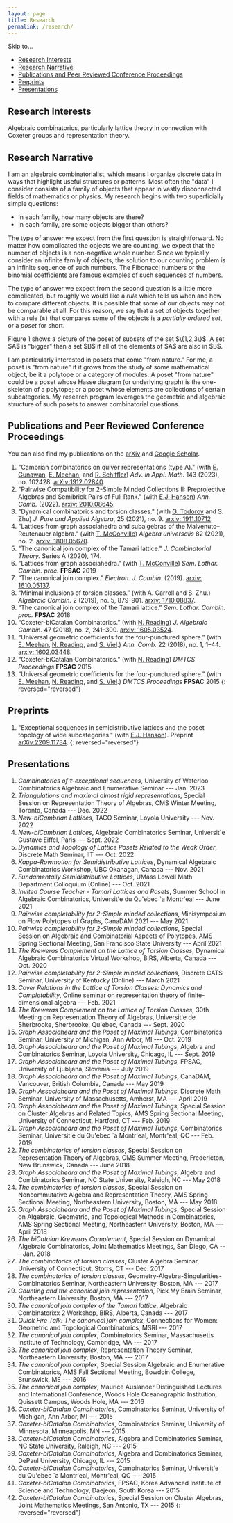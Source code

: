 ```yaml
---
layout: page
title: Research
permalink: /research/
---
```


Skip to...
- [Research Interests](#research-interests)
- [Research Narrative](#research-narrative)
- [Publications and Peer Reviewed Conference Proceedings](#publications-and-peer-reviewed-conference-proceedings)
- [Preprints](#preprints)
- [Presentations](#presentations)

## Research Interests

Algebraic combinatorics, particularly lattice theory in connection with Coxeter groups and representation theory.

## Research Narrative

I am an algebraic combinatorialist, which means I organize discrete data in ways that highlight useful structures or patterns. Most often the "data" I consider consists of a family of objects that appear in vastly disconnected fields of mathematics or physics. My research begins with two superficially simple questions:
- In each family, how many objects are there?
- In each family, are some objects bigger than others?

The type of answer we expect from the first question is straightforward. No matter how complicated the objects we are counting, we expect that the number of objects is a non-negative whole number. Since we typically consider an infinite family of objects, the solution to our counting problem is an infinite sequence of such numbers. The Fibonacci numbers or the binomial coefficients are famous examples of such sequences of numbers.

The type of answer we expect from the second question is a little more complicated, but roughly we would like a *rule* which tells us when and how to compare different objects. It is possible that some of our objects may not be comparable at all. For this reason, we say that a set of objects together with a rule $(\le)$ that compares some of the objects is a *partially ordered set*, or a *poset* for short.

<div class="right">
 <script type="text/tikz">
  \begin{tikzpicture}
   %\draw[help lines] (-3,-3) grid (5,5);
   \node [below] at (0,0) {Empty Set};
    \node [above, left] at (-2,1.01) {$\{1\}$};
     \node [above] at (0,.85) {$\{2\}$};
      \node [above, right] at (2,1.01) {$\{3\}$};
      \node [above] at (-1.5,1.75) {$\{1,2\}$};
      \node [above] at (1.5,1.75) {$\{2,3\}$};
      \node [above] at (0,1.83) {$\{1,3\}$};
       \node[above] at (0,3) {$\{1,2,3\}$};
       \node[above] at (0,-2) {Figure 1. A poset.};
  \draw (0,0) --(-2,1);
  \draw (0,0) --(2,1);
  \draw (0,0) --(0,.9);
  \draw (-2,1) -- (-1.5,1.8);
  \draw (-.25,.95) -- (-1.5, 1.8);
  \draw (0.25,.95) -- (1.5, 1.8);
  \draw (2,1) -- (1.5, 1.8);
  \draw(-2,1) -- (0,1.85);
  \draw(2,1) -- (0, 1.85);
  \draw(0,3) -- (0, 2.5);
  \draw(-1,2.3) -- (0, 3);
  \draw(1,2.3) -- (0,3);
  \end{tikzpicture}
 </script>
</div>
Figure 1 shows a picture of the poset of subsets of the set $\{1,2,3\}$. A set $A$ is "bigger" than a set $B$ if all of the elements of $A$ are also in $B$.

I am particularly interested in posets that come "from nature." For me, a poset is "from nature" if it grows from the study of some mathematical object, be it a polytope or a category of modules. A poset "from nature" could be a poset whose Hasse diagram (or underlying graph) is the one-skeleton of a polytope; or a poset whose elements are collections of certain subcategories. My research program leverages the geometric and algebraic structure of such posets to answer combinatorial questions.

<!-- Publications -->
## Publications and Peer Reviewed Conference Proceedings
You can also find my publications on the [arXiv](https://arxiv.org/search/math?searchtype=author&query=Barnard%2C+E) and [Google Scholar](https://scholar.google.com/citations?user=Lr5Hl80AAAAJ).

<!-- 
Convert your LaTeX publications list from LaTeX to Markdown syntax: https://pandoc.org/try/?text=&from=latex&to=gfm
Paste the generated Markdown below, and edit as needed.
Or, just add your publications using Markdown syntax below.
-->

1. "Cambrian combinatorics on quiver representations (type A)." (with [E. Gunawan](https://egunawan.github.io/), [E. Meehan](https://wheatoncollege.edu/academics/faculty-directory/meehan-emily/), and [R. Schiffler](https://schiffler.math.uconn.edu/)) *Adv. in Appl. Math.* 143 (2023), no. 102428. [arXiv:1912.02840][].
2. "Pairwise Compatibility for 2-Simple Minded Collections II: Preprojective Algebras and Semibrick Pairs of Full Rank." (with [E.J. Hanson](https://sites.google.com/view/erichanson/home)) *Ann. Comb.* (2022). [arxiv: 2010.08645][].
3. "Dynamical combinatorics and torsion classes." (with [G. Todorov](https://gtodorov.sites.northeastern.edu/) and S. Zhu) *J. Pure and Applied Algebra*, 25 (2021), no. 9. [arxiv: 1911.10712][].
4. "Lattices from graph associahedra and subalgebras of the Malvenuto–Reutenauer algebra." (with [T. McConville](https://facultyweb.kennesaw.edu/tmcconvi/)) *Algebra universalis* 82 (2021), no. 2. [arxiv: 1808.05670][].
5. "The canonical join complex of the Tamari lattice." *J. Combinatorial Theory.* Series A (2020), 174.
6. "Lattices from graph associahedra." (with [T. McConville](https://facultyweb.kennesaw.edu/tmcconvi/)) *Sem. Lothar. Combin. proc.* **FPSAC** 2019
7. “The canonical join complex.” *Electron. J. Combin.* (2019). [arxiv: 1610.05137][].
8. “Minimal inclusions of torsion classes.” (with A. Carroll and S. Zhu.) *Algebraic Combin.* 2 (2019), no. 5, 879-901. [arxiv: 1710.08837][].
9. “The canonical join complex of the Tamari lattice.” *Sem. Lothar. Combin. proc.* **FPSAC** 2018
10. “Coxeter-biCatalan Combinatorics.” (with [N. Reading](https://nreadin.math.ncsu.edu/)) *J. Algebraic Combin.* 47 (2018), no. 2, 241–300. [arxiv: 1605.03524][].
11. “Universal geometric coefficients for the four-punctured sphere.” (with [E. Meehan](https://wheatoncollege.edu/academics/faculty-directory/meehan-emily/), [N. Reading](https://nreadin.math.ncsu.edu/), and [S. Viel](https://services.math.duke.edu/~viel/).) *Ann. Comb.* 22 (2018), no. 1, 1–44. [arxiv: 1602.03448][].
12. “Coxeter-biCatalan Combinatorics.” (with [N. Reading](https://nreadin.math.ncsu.edu/)) *DMTCS Proceedings* **FPSAC** 2015 
13. “Universal geometric coefficients for the four-punctured sphere.” (with [E. Meehan](https://wheatoncollege.edu/academics/faculty-directory/meehan-emily/), [N. Reading](https://nreadin.math.ncsu.edu/), and [S. Viel](https://services.math.duke.edu/~viel/).) *DMTCS Proceedings* **FPSAC** 2015
{: reversed="reversed"}

  [arXiv:1912.02840]: https://arxiv.org/abs/1912.02840
  [arxiv: 2010.08645]: https://arxiv.org/abs/2010.08645
  [arxiv: 1911.10712]: https://arxiv.org/abs/1911.10712
  [arxiv: 1808.05670]: https://arxiv.org/abs/1808.05670
  [arxiv: 1610.05137]: https://arxiv.org/abs/1610.05137
  [arxiv: 1710.08837]: https://arxiv.org/abs/1710.08837
  [arxiv: 1605.03524]: https://arxiv.org/abs/1605.03524
  [arxiv: 1602.03448]: https://arxiv.org/abs/1602.03448
  
## Preprints

1. "Exceptional sequences in semidistributive lattices and the poset topology of wide subcategories." (with [E.J. Hanson](https://sites.google.com/view/erichanson/home)). Preprint [arXiv:2209.11734][].
{: reversed="reversed"}

  [arXiv:2209.11734]: https://arxiv.org/abs/2209.11734

## Presentations

1. _Combinatorics of $\tau$-exceptional sequences_, University of Waterloo Combinatorics Algebraic and Enumerative Seminar --- Jan. 2023
2. _Triangulations and maximal almost rigid representations_, Special Session on Representation Theory of Algebras, CMS Winter Meeting, Toronto, Canada --- Dec. 2022
3. _New-biCambrian Lattices_, TACO Seminar, Loyola University --- Nov. 2022
4. _New-biCambrian Lattices_, Algebraic Combinatorics Seminar, Universit\`e Gustave Eiffel, Paris --- Sept. 2022
5. _Dynamics and Topology of Lattice Posets Related to the Weak Order_, Discrete Math Seminar, IIT --- Oct. 2022
6. _Kappa-Rowmotion for Semidistributive Lattices_, Dynamical Algebraic Combinatorics Workshop, UBC Okanagan, Canada --- Nov. 2021   
7. _Fundamentally Semidistributive Lattices_, UMass Lowell Math Department Colloquium (Online) --- Oct. 2021
8. _Invited Course Teacher - Tamari Lattices and Posets_, Summer School in Algebraic Combinatorics, Universit\'e du Qu\'ebec \`a Montr\'eal --- June 2021
9. _Pairwise completability for 2-Simple minded collections_, Minisymposium on Flow Polytopes of Graphs, CanaDAM 2021 --- May 2021
10. _Pairwise completability for 2-Simple minded collections_, Special Session on Algebraic and Combinatorial Aspects of Polytopes, AMS Spring Sectional Meeting, San Francisco State University --- April 2021
11. _The Kreweras Complement on the Lattice of Torsion Classes_, Dynamical Algebraic Combinatorics Virtual Workshop, BIRS, Alberta, Canada --- Oct. 2020
12. _Pairwise completability for 2-Simple minded collections_, Discrete CATS Seminar, University of Kentucky (Online) --- March 2021
13. _Cover Relations in the Lattice of Torsion Classes: Dynamics and Completability_, Online seminar on representation theory of finite-dimensional algebra --- Feb. 2021
14. _The Kreweras Complement on the Lattice of Torsion Classes_, 30th Meeting on Representation Theory of Algebras,  Universit\'e de Sherbrooke, Sherbrooke, Qu\'ebec, Canada --- Sept. 2020
15. _Graph Associahedra and the Poset of Maximal Tubings_, Combinatorics Seminar, University of Michigan, Ann Arbor, MI --- Oct. 2019
16. _Graph Associahedra and the Poset of Maximal Tubings_, Algebra and Combinatorics Seminar, Loyola University, Chicago, IL --- Sept. 2019
17. _Graph Associahedra and the Poset of Maximal Tubings_, FPSAC, University of Ljubljana, Slovenia --- July 2019
18. _Graph Associahedra and the Poset of Maximal Tubings_, CanaDAM, Vancouver, British Columbia, Canada --- May 2019
19. _Graph Associahedra and the Poset of Maximal Tubings_, Discrete Math Seminar, University of Massachusetts, Amherst, MA --- April 2019 
20. _Graph Associahedra and the Poset of Maximal Tubings_, Special Session on Cluster Algebras and Related Topics, AMS Spring Sectional Meeting, University of Connecticut, Hartford, CT --- Feb. 2019
21. _Graph Associahedra and the Poset of Maximal Tubings_, Combinatorics Seminar, Universit\'e du Qu\'ebec \`a Montr\'eal, Montr\'eal, QC --- Feb. 2019
22. _The combinatorics of torsion classes_, Special Session on Representation Theory of Algebras, CMS Summer Meeting, Fredericton, New Brunswick, Canada --- June 2018
23. _Graph Associahedra and the Poset of Maximal Tubings_, Algebra and Combinatorics Seminar, NC State University, Raleigh, NC --- May 2018
24. _The combinatorics of torsion classes_, Special Session on Noncommutative Algebra and Representation Theory, AMS Spring Sectional Meeting, Northeastern University, Boston, MA --- May 2018    
25. _Graph Associahedra and the Poset of Maximal Tubings_, Special Session on Algebraic, Geometric, and Topological Methods in Combinatorics, AMS Spring Sectional Meeting, Northeastern University, Boston, MA --- April 2018
26. _The biCatalan Kreweras Complement_, Special Session on Dynamical Algebraic Combinatorics, Joint Mathematics Meetings, San Diego, CA --- Jan. 2018
27. _The combinatorics of torsion classes_, Cluster Algebra Seminar, University of Connecticut, Storrs, CT --- Dec. 2017
28. _The combinatorics of torsion classes_, Geometry-Algebra-Singularities-Combinatorics Seminar, Northeastern University, Boston, MA --- 2017
29. _Counting and the canonical join representation_, Pick My Brain Seminar, Northeastern University, Boston, MA --- 2017
30. _The canonical join complex of the Tamari lattice_, Algebraic Combinatorixx 2 Workshop, BIRS, Alberta, Canada --- 2017
31. _Quick Fire Talk: The canonical join complex_, Connections for Women: Geometric and Topological Combinatorics, MSRI --- 2017
32. _The canonical join complex_, Combinatorics Seminar, Massachusetts Institute of Technology, Cambridge, MA --- 2017
33. _The canonical join complex_, Representation Theory Seminar, Northeastern University, Boston, MA --- 2017
34. _The canonical join complex_, Special Session Algebraic and Enumerative Combinatorics, AMS Fall Sectional Meeting, Bowdoin College, Brunswick, ME --- 2016
35. _The canonical join complex_, Maurice Auslander Distinguished Lectures and International Conference, Woods Hole Oceanographic Institution, Quissett Campus, Woods Hole, MA --- 2016
36. _Coxeter-biCatalan Combinatorics_, Combinatorics Seminar, University of Michigan, Ann Arbor, MI --- 2015
37. _Coxeter-biCatalan Combinatorics_, Combinatorics Seminar, University of Minnesota, Minneapolis, MN --- 2015
38. _Coxeter-biCatalan Combinatorics_, Algebra and Combinatorics Seminar, NC State University, Raleigh, NC --- 2015
39. _Coxeter-biCatalan Combinatorics_, Algebra and Combinatorics Seminar, DePaul University,  Chicago, IL --- 2015
40. _Coxeter-biCatalan Combinatorics_, Combinatorics Seminar, Universit\'e du Qu\'ebec \`a Montr\'eal, Montr\'eal, QC --- 2015
41. _Coxeter-biCatalan Combinatorics_, FPSAC, Korea Advanced Institute of Science and Technology, Daejeon, South Korea --- 2015
42. _Coxeter-biCatalan Combinatorics_, Special Session on Cluster Algebras, Joint Mathematics Meetings, San Antonio, TX --- 2015
{: reversed="reversed"}

